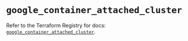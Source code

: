 # `google_container_attached_cluster`

Refer to the Terraform Registry for docs: [`google_container_attached_cluster`](https://registry.terraform.io/providers/hashicorp/google/5.39.1/docs/resources/container_attached_cluster).
